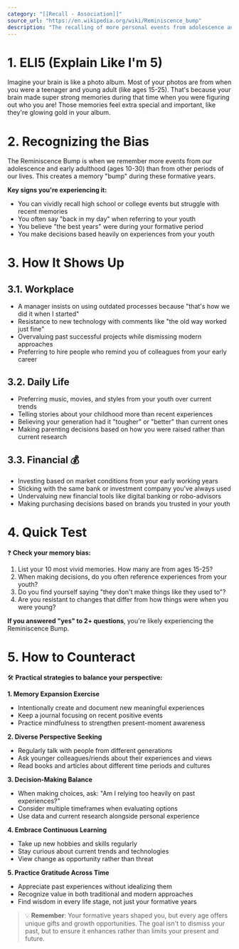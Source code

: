```yaml
---
category: "[[Recall - Association]]"
source_url: "https://en.wikipedia.org/wiki/Reminiscence_bump"
description: "The recalling of more personal events from adolescence and early adulthood than personal events from other lifetime periods"
---
```


# 1. ELI5 (Explain Like I'm 5)

 Imagine your brain is like a photo album. Most of your photos are from when you were a teenager and young adult (like ages 15-25). That's because your brain made super strong memories during that time when you were figuring out who you are! Those memories feel extra special and important, like they're glowing gold in your album.

# 2. Recognizing the Bias

The Reminiscence Bump is when we remember more events from our adolescence and early adulthood (ages 10-30) than from other periods of our lives. This creates a memory "bump" during these formative years.

**Key signs you're experiencing it:**
- You can vividly recall high school or college events but struggle with recent memories
- You often say "back in my day" when referring to your youth
- You believe "the best years" were during your formative period
- You make decisions based heavily on experiences from your youth

# 3. How It Shows Up

## 3.1. Workplace

- A manager insists on using outdated processes because "that's how we did it when I started"
- Resistance to new technology with comments like "the old way worked just fine"
- Overvaluing past successful projects while dismissing modern approaches
- Preferring to hire people who remind you of colleagues from your early career

## 3.2. Daily Life

- Preferring music, movies, and styles from your youth over current trends
- Telling stories about your childhood more than recent experiences
- Believing your generation had it "tougher" or "better" than current ones
- Making parenting decisions based on how you were raised rather than current research

## 3.3. Financial 💰

- Investing based on market conditions from your early working years
- Sticking with the same bank or investment company you've always used
- Undervaluing new financial tools like digital banking or robo-advisors
- Making purchasing decisions based on brands you trusted in your youth

# 4. Quick Test

❓ **Check your memory bias:**

1. List your 10 most vivid memories. How many are from ages 15-25?
2. When making decisions, do you often reference experiences from your youth?
3. Do you find yourself saying "they don't make things like they used to"?
4. Are you resistant to changes that differ from how things were when you were young?

**If you answered "yes" to 2+ questions**, you're likely experiencing the Reminiscence Bump.

# 5. How to Counteract

🛠️ **Practical strategies to balance your perspective:**

**1. Memory Expansion Exercise**
- Intentionally create and document new meaningful experiences
- Keep a journal focusing on recent positive events
- Practice mindfulness to strengthen present-moment awareness

**2. Diverse Perspective Seeking**
- Regularly talk with people from different generations
- Ask younger colleagues/riends about their experiences and views
- Read books and articles about different time periods and cultures

**3. Decision-Making Balance**
- When making choices, ask: "Am I relying too heavily on past experiences?"
- Consider multiple timeframes when evaluating options
- Use data and current research alongside personal experience

**4. Embrace Continuous Learning**
- Take up new hobbies and skills regularly
- Stay curious about current trends and technologies
- View change as opportunity rather than threat

**5. Practice Gratitude Across Time**
- Appreciate past experiences without idealizing them
- Recognize value in both traditional and modern approaches
- Find wisdom in every life stage, not just your formative years

> 💡 **Remember**: Your formative years shaped you, but every age offers unique gifts and growth opportunities. The goal isn't to dismiss your past, but to ensure it enhances rather than limits your present and future.